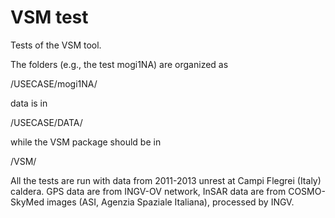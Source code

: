 # VSM test
Tests of the VSM tool.

The folders (e.g., the test mogi1NA) are organized as

<path>/USECASE/mogi1NA/
  
data is in 
  
<path>/USECASE/DATA/
  
while the VSM package should be in
  
<path>/VSM/

All the tests are run with data from 2011-2013 unrest at Campi Flegrei (Italy) caldera. GPS data are from INGV-OV network, InSAR data are from COSMO-SkyMed images (ASI, Agenzia Spaziale Italiana), processed by INGV.
